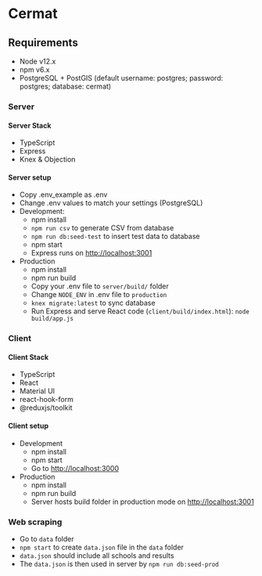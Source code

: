 # Cermat

## Requirements

* Node v12.x
* npm v6.x
* PostgreSQL + PostGIS (default username: postgres; password: postgres; database: cermat)

### Server

#### Server Stack

* TypeScript
* Express
* Knex & Objection

#### Server setup

* Copy .env_example as .env
* Change .env values to match your settings (PostgreSQL)
* Development:
  * npm install
  * `npm run csv` to generate CSV from database
  * `npm run db:seed-test` to insert test data to database
  * npm start
  * Express runs on <http://localhost:3001>
* Production
  * npm install
  * npm run build
  * Copy your .env file to `server/build/` folder
  * Change `NODE_ENV` in .env file to `production`
  * `knex migrate:latest` to sync database
  * Run Express and serve React code (`client/build/index.html`): `node build/app.js`

### Client

#### Client Stack

* TypeScript
* React
* Material UI
* react-hook-form
* @reduxjs/toolkit

#### Client setup

* Development
  * npm install
  * npm start
  * Go to <http://localhost:3000>
* Production
  * npm install
  * npm run build
  * Server hosts build folder in production mode on <http://localhost:3001>

### Web scraping

* Go to `data` folder
* `npm start` to create `data.json` file in the `data` folder
* `data.json` should include all schools and results
* The `data.json` is then used in server by `npm run db:seed-prod`
